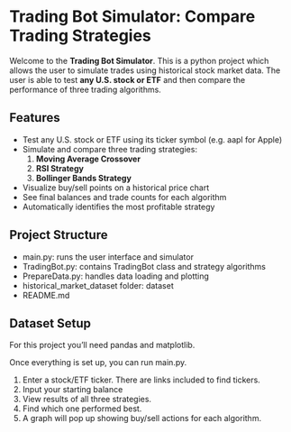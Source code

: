 # Trading Bot Simulator: Compare Trading Strategies 

Welcome to the **Trading Bot Simulator**. This is a python project which allows the user to simulate trades using historical stock market data. The user is able to test **any U.S. stock or ETF** and then compare the performance of three trading algorithms. 

## Features
 
- Test any U.S. stock or ETF using its ticker symbol (e.g. aapl for Apple)
- Simulate and compare three trading strategies:
     1. **Moving Average Crossover**
     2. **RSI Strategy**
     3. **Bollinger Bands Strategy**
- Visualize buy/sell points on a historical price chart
- See final balances and trade counts for each algorithm
- Automatically identifies the most profitable strategy 


## Project Structure 

- main.py: runs the user interface and simulator 
- TradingBot.py: contains TradingBot class and strategy algorithms
- PrepareData.py: handles data loading and plotting
- historical_market_dataset folder: dataset 
- README.md 


## Dataset Setup

For this project you’ll need pandas and matplotlib. 

Once everything is set up, you can run main.py. 

1. Enter a stock/ETF ticker. There are links included to find tickers. 
2. Input your starting balance
3. View results of all three strategies.
4. Find which one performed best. 
5. A graph will pop up showing buy/sell actions for each algorithm.



